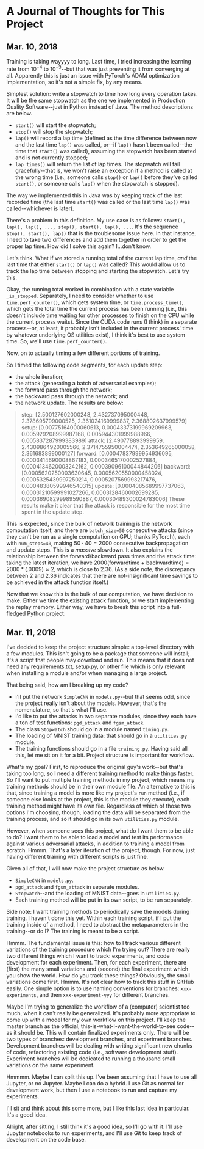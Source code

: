 # A Journal of Thoughts for This Project

## Mar. 10, 2018

Training is taking wayyyy to long. Last time, I tried increasing the learning rate from $10^{-4}$ to $10^{-3}$--but that was just preventing it from converging at all. Apparently this is just an issue with PyTorch's ADAM optimization implementation, so it's not a simple fix, by any means. 

Simplest solution: write a stopwatch to time how long every operation takes. It will be the same stopwatch as the one we implemented in Production Quality Software--just in Python instead of Java. The method descriptions are below. 
* `start()` will start the stopwatch;
* `stop()` will stop the stopwatch;
* `lap()` will record a lap time (defined as the time difference between now and the last time `lap()` was called, or--if `lap()` hasn't been called--the time that `start()` was called), assuming the stopwatch has been started and is not currently stopped;
* `lap_times()` will return the list of lap times. 
The stopwatch will fail gracefully--that is, we won't raise an exception if a method is called at the wrong time (i.e., someone calls `stop()` or `lap()` before they've called `start()`, or someone calls `lap()` when the stopwatch is stopped). 

The way we implemented this in Java was by keeping track of the last recorded time (the last time `start()` was called or the last time `lap()` was called--whichever is later). 

There's a problem in this definition. My use case is as follows: `start(), lap(), lap(), ..., stop(), start(), lap(), ...`. It's the sequence `stop(), start(), lap()` that is the troublesome issue here. In that instance, I need to take two differences and add them together in order to get the proper lap time. How did I solve this again? I...don't know. 

Let's think. What if we stored a running total of the current lap time, *and* the last time that either `start()` or `lap()` was called? This would allow us to track the lap time between stopping and starting the stopwatch. Let's try this. 

Okay, the running total worked in combination with a state variable `_is_stopped`. Separately, I need to consider whether to use `time.perf_counter()`, which gets system time, or `time.process_time()`, which gets the total time the current process has been running (i.e., this doesn't include time waiting for other processes to finish on the CPU while the current process waits). Since the CUDA code runs (I think) in a separate process--or, at least, it probably isn't included in the current process' time by whatever underlying OS utilities exist), I think it's best to use system time. So, we'll use `time.perf_counter()`. 

Now, on to actually timing a few different portions of training. 

So I timed the following code segments, for each update step:
* the whole iteration;
* the attack (generating a batch of adversarial examples);
* the forward pass through the network;
* the backward pass through the network; and
* the network update.
The results are below:
> step: [2.500127602000248, 2.432737095000448, 2.378695799000525, 2.361024169999837, 2.368802637999579]
  setup: [0.00775164000060613, 0.00043373199969209963, 0.005929208999987168, 0.005944301999988966, 0.005837287999383989]
  attack: [2.490778893999959, 2.4309864920005566, 2.3714755950004474, 2.353649265000058, 2.361683899000127]
  forward: [0.00047837999954936095, 0.0003414690008867183, 0.0003465170002527884, 0.0004134620003242162, 0.00039096100044844206]
  backward: [0.0005620250003630645, 0.0005620550000458024, 0.0005325439997250214, 0.0005207569993217476, 0.00048380599946540315]
  update: [0.0004085689997737063, 0.00031210599991027266, 0.0003128460002699285, 0.00036908299989590887, 0.00030489300024783006]
These results make it clear that the attack is responsible for the most time spent in the update step. 

This is expected, since the bulk of network training is the network computation itself, and there are `batch_size=50` consecutive attacks (since they can't be run as a single computation on GPU; thanks PyTorch), each with `num_steps=40`, making $50\cdot 40 = 2000$ consecutive backpropagation and update steps. This is a *massive* slowdown. It also explains the relationship between the forward/backward pass times and the attack time: taking the latest iteration, we have $2000(\mathrm{forward time}\ +\ \mathrm{backward time}) = 2000*(.0009) \approx 2$, which is close to $2.36$. (As a side note, the discrepancy between $2$ and $2.36$ indicates that there are not-insignificant time savings to be achieved in the attack function itself.)

Now that we know this is the bulk of our computation, we have decision to make. Either we time the existing attack function, or we start implementing the replay memory. Either way, we have to break this script into a full-fledged Python project. 

## Mar. 11, 2018

I've decided to keep the project structure simple: a top-level directory with a few modules. This isn't going to be a package that someone will install; it's a script that people may download and run. This means that it does not need any requirements.txt, setup.py, or other file which is only relevant when installing a module and/or when managing a large project. 

That being said, how am I breaking up my code?
* I'll put the network `SimpleCNN` in `models.py`--but that seems odd, since the project really isn't about the models. However, that's the nomenclature, so that's what I'll use. 
* I'd like to put the attacks in two separate modules, since they each have a ton of test functions: `pgd_attack` and `fgsm_attack`. 
* The class `Stopwatch` should go in a module named `timing.py`. 
* The loading of MNIST training data: that should go in a `utilities.py` module. 
* The training functions should go in a file `training.py`. 
Having said all this, let me sit on it for a bit. Project structure is important for workflow. 

What's my goal? First, to reproduce the original guy's work--but that's taking too long, so I need a different training method to make things faster. So I'll want to put multiple training methods in my project, which means my training methods should be in their own module file. An alternative to this is that, since training a model is more like my project's `run` method (i.e., if someone else looks at the project, this is the module they execute), each training method might have its own file. Regardless of which of those two options I'm choosing, though, loading the data will be separated from the training process, and so it should go in its own `utilities.py` module. 

However, when someone sees this project, what do I want them to be able to do? I want them to be able to load a model and test its performance against various adversarial attacks, in addition to training a model from scratch. Hmmm. That's a later iteration of the project, though. For now, just having different training with different scripts is just fine. 

Given all of that, I will now make the project structure as below. 
* `SimpleCNN` in `models.py`. 
* `pgd_attack` and `fgsm_attack` in separate modules. 
* `Stopwatch`--and the loading of MNIST data--goes in `utilities.py`. 
* Each training method will be put in its own script, to be run separately. 

Side note: I want training methods to periodically save the models during training. I haven't done this yet. Within each training script, if I put the training inside of a method, I need to abstract the metaparameters in the training--or do I? The training is meant to be a script. 

Hmmm. The fundamental issue is this: how to I track various different variations of the training procedure which I'm trying out? There are really two different things which I want to track: experiments, and code development for each experiment. Then, for each experiment, there are (first) the many small variations and (second) the final experiment which you show the world. How do you track these things? Obviously, the small variations come first. Hmmm. It's not clear how to track this stuff in GitHub easily. One simple option is to use naming conventions for branches: `xxx-experiments`, and then `xxx-experiment-yyy` for different branches. 

Maybe I'm trying to generalize the workflow of a (computer) scientist too much, when it can't really be generalized. It's probably more appropriate to come up with a model for my own workflow on this project. I'll keep the master branch as the official, this-is-what-I-want-the-world-to-see code--as it should be. This will contain finalized experiments only. There will be two types of branches: development branches, and experiment branches. Development branches will be dealing with writing significant new chunks of code, refactoring existing code (i.e., software development stuff). Experiment branches will be dedicated to running a thousand small variations on the same experiment. 

Hmmmm. Maybe I can split this up. I've been assuming that I have to use all Jupyter, or no Jupyter. Maybe I can do a hybrid. I use Git as normal for development work, but then I use a notebook to run and capture my experiments. 

I'll sit and think about this some more, but I like this last idea in particular. It's a good idea. 

Alright, after sitting, I still think it's a good idea, so I'll go with it. I'll use Jupyter notebooks to run experiments, and I'll use Git to keep track of development on the code base. 

